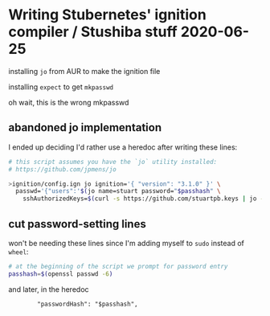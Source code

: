 # Writing Stubernetes' ignition compiler / Stushiba stuff 2020-06-25

installing `jo` from AUR to make the ignition file

installing `expect` to get `mkpasswd`

oh wait, this is the wrong mkpasswd

## abandoned jo implementation

I ended up deciding I'd rather use a heredoc after writing these lines:

```bash
# this script assumes you have the `jo` utility installed:
# https://github.com/jpmens/jo

>ignition/config.ign jo ignition='{ "version": "3.1.0" }' \
  passwd='{"users":'$(jo name=stuart password="$passhash" \
    sshAuthorizedKeys=$(curl -s https://github.com/stuartpb.keys | jo -a))'}'
```

## cut password-setting lines

won't be needing these lines since I'm adding myself to `sudo` instead of `wheel`:

```bash
# at the beginning of the script we prompt for password entry
passhash=$(openssl passwd -6)
```

and later, in the heredoc

```
        "passwordHash": "$passhash",
```
